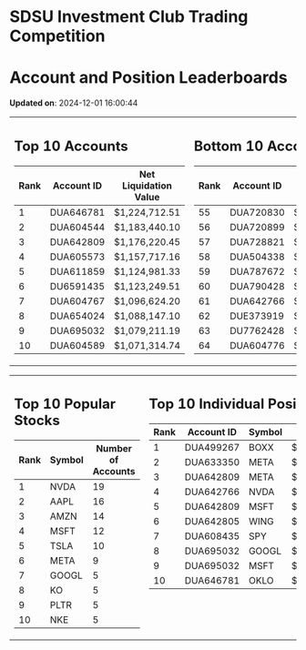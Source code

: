 # SDSU Investment Club Trading Competition 
 # Account and Position Leaderboards

**Updated on**: 2024-12-01 16:00:44

<table><tr><td valign="top">

## Top 10 Accounts
| Rank | Account ID | Net Liquidation Value |
|------|------------|-----------------------|
| 1 | DUA646781 | $1,224,712.51 |
| 2 | DUA604544 | $1,183,440.10 |
| 3 | DUA642809 | $1,176,220.45 |
| 4 | DUA605573 | $1,157,717.16 |
| 5 | DUA611859 | $1,124,981.33 |
| 6 | DU6591435 | $1,123,249.51 |
| 7 | DUA604767 | $1,096,624.20 |
| 8 | DUA654024 | $1,088,147.10 |
| 9 | DUA695032 | $1,079,211.19 |
| 10 | DUA604589 | $1,071,314.74 |

</td><td valign="top">

## Bottom 10 Accounts
| Rank | Account ID | Net Liquidation Value |
|------|------------|-----------------------|
| 55 | DUA720830 | $1,008,209.84 |
| 56 | DUA720899 | $1,008,209.84 |
| 57 | DUA728821 | $1,007,850.29 |
| 58 | DUA504338 | $1,007,366.95 |
| 59 | DUA787672 | $1,007,011.03 |
| 60 | DUA790428 | $1,007,011.03 |
| 61 | DUA642766 | $1,005,093.70 |
| 62 | DUE373919 | $1,000,979.07 |
| 63 | DU7762428 | $997,619.80 |
| 64 | DUA604776 | $991,568.54 |

</td></tr></table>

<table><tr><td valign="top">

## Top 10 Popular Stocks
| Rank | Symbol | Number of Accounts |
|------|--------|--------------------|
| 1 | NVDA | 19 |
| 2 | AAPL | 16 |
| 3 | AMZN | 14 |
| 4 | MSFT | 12 |
| 5 | TSLA | 10 |
| 6 | META | 9 |
| 7 | GOOGL | 5 |
| 8 | KO | 5 |
| 9 | PLTR | 5 |
| 10 | NKE | 5 |

</td><td valign="top">

## Top 10 Individual Positions
| Rank | Account ID | Symbol | Cost | Total Value |
|------|------------|--------|-----------|-------------|
| 1 | DUA499267 | BOXX | $599,207.78 | $599,207.78 |
| 2 | DUA633350 | META | $466,298.04 | $466,298.04 |
| 3 | DUA642809 | META | $420,859.54 | $420,859.54 |
| 4 | DUA642766 | NVDA | $268,647.78 | $268,647.78 |
| 5 | DUA642809 | MSFT | $205,157.28 | $205,157.28 |
| 6 | DUA642805 | WING | $198,339.03 | $198,339.03 |
| 7 | DUA608435 | SPY | $171,717.02 | $171,717.02 |
| 8 | DUA695032 | GOOGL | $170,066.26 | $170,066.26 |
| 9 | DUA695032 | MSFT | $150,001.76 | $150,001.76 |
| 10 | DUA646781 | OKLO | $148,757.37 | $148,757.37 |

</td></tr></table>

